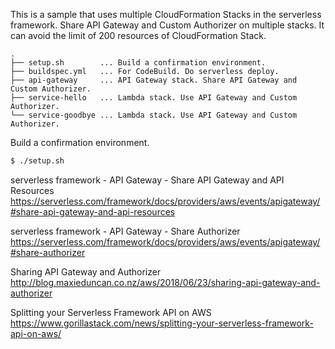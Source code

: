 This is a sample that uses multiple CloudFormation Stacks in the serverless framework.
Share API Gateway and Custom Authorizer on multiple stacks.
It can avoid the limit of 200 resources of CloudFormation Stack.

```
.
├── setup.sh        ... Build a confirmation environment.
├── buildspec.yml   ... For CodeBuild. Do serverless deploy.
├── api-gateway     ... API Gateway stack. Share API Gateway and Custom Authorizer.
├── service-hello   ... Lambda stack. Use API Gateway and Custom Authorizer.
└── service-goodbye ... Lambda stack. Use API Gateway and Custom Authorizer.
```

Build a confirmation environment.

```bash
$ ./setup.sh
```

serverless framework - API Gateway - Share API Gateway and API Resources  
https://serverless.com/framework/docs/providers/aws/events/apigateway/#share-api-gateway-and-api-resources

serverless framework - API Gateway - Share Authorizer  
https://serverless.com/framework/docs/providers/aws/events/apigateway/#share-authorizer

Sharing API Gateway and Authorizer  
http://blog.maxieduncan.co.nz/aws/2018/06/23/sharing-api-gateway-and-authorizer

Splitting your Serverless Framework API on AWS  
https://www.gorillastack.com/news/splitting-your-serverless-framework-api-on-aws/
